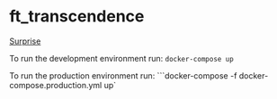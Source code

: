 # ft_transcendence
[Surprise](https://cdn.intra.42.fr/pdf/pdf/49463/en.subject.pdf)

To run the development environment run:
``docker-compose up``

To run the production environment run:
```docker-compose -f docker-compose.production.yml up`

